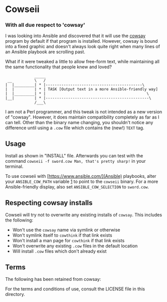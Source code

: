 # Cowseii
### With all due respect to 'cowsay'

I was looking into Ansible and discovered that it will use the [cowsay](https://github.com/schacon/cowsay) program by default if that program is installed. However, cowsay is bound into a fixed graphic and doesn't always look quite right when many lines of an Ansible playbook are scrolling past.

What if it were tweaked a little to allow free-form text, while maintaining all the same functionality that people knew and loved?

```
             _____
 __          \   /
|  |_________| * |-------------------------------------------\
|  |         | * | TASK [Output text in a more Ansible-friendly way]
|  |_________| * |                                             \
|__|         | * |----------------------------------------------\
             /___\
```

I am not a Perl programmer, and this tweak is not intended as a new version of "cowsay". However, it does maintain compatibility completely as far as I can tell. Other than the binary name changing, you shouldn't notice any difference until using a `.cow` file which contains the (new!) `TEXT` tag.

## Usage

Install as shown in "INSTALL" file. Afterwards you can test with the command `cowseii -f sword.cow Man, that's pretty sharp!` in your terminal.

To use cowseii with [https://www.ansible.com/](Ansible) playbooks, alter your `ANSIBLE_COW_PATH` variable [1] to point to the `cowseii` binary.
For a more Ansible-friendly display, also set `ANSIBLE_COW_SELECTION` to `sword.cow`.

[1]: https://docs.ansible.com/ansible/latest/reference_appendices/config.html#ansible-cow-path

## Respecting cowsay installs
Cowseii will try not to overwrite any existing installs of `cowsay`. This includes the following:
- Won't use the `cowsay` name via symlink or otherwise
- Won't symlink itself to `cowthink` if that link exists
- Won't install a man page for `cowthink` if that link exists
- Won't overwrite any existing `.cow` files in the default location
- Will install `.cow` files which don't already exist

## Terms
The following has been retained from cowsay:

For the terms and conditions of use, consult the LICENSE file in
this directory.
